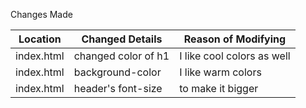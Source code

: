Changes Made

|   Location    |    Changed Details    |  Reason of Modifying  |
| ------------- | --------------------- | --------------------- | 
| index.html    | changed color of h1   | I like cool colors as well
| index.html    | background-color      | I like warm colors |
| index.html    | header's font-size    | to make it bigger  |